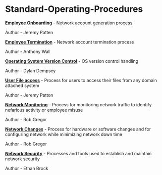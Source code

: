 # Standard-Operating-Procedures

[**Employee Onboarding**](https://github.com/Mac-s-PC/Standard-Operating-Procedures/blob/main/SOP_%20Employee%20Onboarding%20.pdf) - Network account generation process

Author - Jeremy Patten

[**Employee Termination**](https://github.com/Mac-s-PC/Standard-Operating-Procedures/blob/main/SOP_%20How%20to%20handle%20network%20accounts%20for%20employees%20being%20terminated%20.pdf) - Network account termination process

Author - Anthony Wall

[**Operating System Version Control**](https://github.com/Mac-s-PC/Standard-Operating-Procedures/blob/main/SOP%20for%20Operation%20System%20Version%20Control.pdf.pdf) - OS version control handling

Author - Dylan Dempsey

[**User File access**](https://github.com/Mac-s-PC/Standard-Operating-Procedures/blob/main/User%20file%20access.pdf) - Process for users to access their files from any domain attached system

Author - Jeremy Patton

[**Network Monitoring**](https://github.com/Mac-s-PC/Standard-Operating-Procedures/blob/main/SOP%20Network%20Monitoring.pdf) - Process for monitoring network traffic to identify nefarious activity or employee misuse

Author - Rob Gregor

[**Network Changes**](https://github.com/Mac-s-PC/Standard-Operating-Procedures/blob/main/SOP%20Network%20Configuration.pdf) - Process for hardware or software changes and for configuring network while minimizing network down time

Author - Rob Gregor

[**Network Security**](https://github.com/Mac-s-PC/Standard-Operating-Procedures/blob/main/SOP_%20Network%20Security.pdf) - Processes and tools used to establish and maintain network security

Author - Ethan Brock
